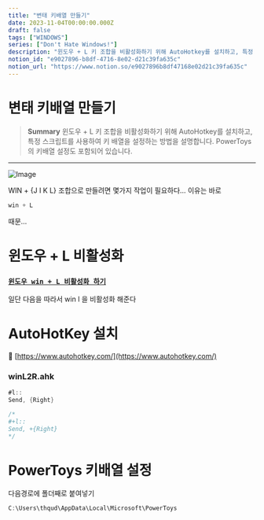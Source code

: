```yaml
---
title: "변태 키배열 만들기"
date: 2023-11-04T00:00:00.000Z
draft: false
tags: ["WINDOWS"]
series: ["Don't Hate Windows!"]
description: "윈도우 + L 키 조합을 비활성화하기 위해 AutoHotkey를 설치하고, 특정 스크립트를 사용하여 키 배열을 설정하는 방법을 설명합니다. PowerToys의 키배열 설정도 포함되어 있습니다."
notion_id: "e9027896-b8df-4716-8e02-d21c39fa635c"
notion_url: "https://www.notion.so/e9027896b8df47168e02d21c39fa635c"
---
```


# 변태 키배열 만들기

> **Summary**
> 윈도우 + L 키 조합을 비활성화하기 위해 AutoHotkey를 설치하고, 특정 스크립트를 사용하여 키 배열을 설정하는 방법을 설명합니다. PowerToys의 키배열 설정도 포함되어 있습니다.

---

![Image](https://prod-files-secure.s3.us-west-2.amazonaws.com/09ccd4d5-876c-4bba-bbdf-cc77a0a11257/3c7fb2a9-9621-4888-9c83-29136f82f1a7/Untitled.png?X-Amz-Algorithm=AWS4-HMAC-SHA256&X-Amz-Content-Sha256=UNSIGNED-PAYLOAD&X-Amz-Credential=ASIAZI2LB4662ILD5KBF%2F20250724%2Fus-west-2%2Fs3%2Faws4_request&X-Amz-Date=20250724T081021Z&X-Amz-Expires=3600&X-Amz-Security-Token=IQoJb3JpZ2luX2VjEAAaCXVzLXdlc3QtMiJHMEUCIQCPz5mHPKixdrjh%2FAyGuGA%2F87ke76BBIPAT7zhDCFkdfgIge4eSMNsp8X9EYqYTqyKM0RLr%2BM1xEad06YQ%2FvTKsa%2BYq%2FwMIKRAAGgw2Mzc0MjMxODM4MDUiDOobeZQHHBe8a0%2BPoCrcAwfi4SYZtknaUSf%2FCgcslyeNw44yLFWYrr1WVlEDtPUkmVbYcmyXiQxh3k3xgEZbZUAy6j%2FE7k2hS1F6BQw80N61TUWMgWC3rLKzhlN5ly3t8aWGj7CoYxbPmJcCWDwahXNFSLpIRG0vI0RLvAJMN8SDZO5qEurVZqjVnDoEb5BYyGZ3zaAx4yjWHLdxfGwA%2FQy8Wryv560KbGr9P39pYnwYSV%2Burg7wuCjHXmARE%2FLyK7cgUIZEveABryf%2F948E%2Bu6svRFwd7LiRi9DTOjvzAInRCRVIvdw8LayEIY2xdk4IKdB6fcza9ghqT7oc4XY%2FB%2BItok9c%2F9Toj%2FGv22VauXxZD1uqRVdU9ODe6Yk9Pnvg9Z2jxB%2F3Q%2FhdA6IGYQYN5qMolzE20y8ePvl68BvINBgvT%2FMHdUalwJMGeGHmcaZUv1wLRLk5qDi8Zw1X0gMHUE28YhCMEfOWSoPbx3dlhi01jtTTKJOMOok7oM662jCWBLw9mQ4VYGRFzThHxOowC7GhL9UZUKEG0ZOWiVzlHSIOL2bO8p0Sy5emSq3QI37D7QgFF6rddnGydT0%2Bssv%2B7lPlBlJHKPhNJJxxK%2F1kUfGt98N69TKFAv0AWST5vhUEKDbA4SWoSKKRN0UMOTOh8QGOqUBY2FMaWUvH3MxHcSmPhtgHL%2FjgXfb93%2FiOVPVF%2BdtTNu2dWxXFWtPnJswHFPeeRp%2FFsL%2Bvii1DMJOPRW%2FBj2u9GqZoIu0%2FI686ir9ngvpxHRXxBRjl97cR2%2FrTE7FjR3iC1mvTomXxMp%2F0oICj7B%2FQUaoHzLHdgUVhguiX2W9cS%2B0eGg6lvDPtK7Fs4tq0ds8mDZrT9iFgquXroVI9pe2D%2BNJRQgn&X-Amz-Signature=901dc840d63d1314d4027fc970612bf310b1ac667acc3dd73eb90a1db9c24759&X-Amz-SignedHeaders=host&x-amz-checksum-mode=ENABLED&x-id=GetObject)


WIN + {J I K L} 조합으로 만들려면 몇가지 작업이 필요하다… 이유는 바로


```c#
win + L 
```


때문…


# 윈도우 + L 비활성화

### [`윈도우 win + L 비활성화 하기`](https://www.notion.so/e2e4269d107f413eac708099bd840641)

일단 다음을 따라서 win l 을 비활성화 해준다


# AutoHotKey 설치

🔗 [https://www.autohotkey.com/](https://www.autohotkey.com/)

 

### winL2R.ahk

```c#
#l::
Send, {Right}
```

```c#
/*
#+l::
Send, +{Right}
*/
```

# PowerToys 키배열 설정


다음경로에 폴더째로 붙여넣기

```c#
C:\Users\thqud\AppData\Local\Microsoft\PowerToys
```


